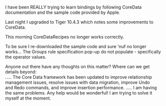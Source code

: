 I have been REALLY trying to learn bindings by following CoreData documentation and the sample code provided by Apple.

Last night I upgraded to Tiger 10.4.3 which notes some improvements to CoreData.

This morning CoreDataRecipes no longer works correctly.

To be sure I re-downloaded the sample code and sure 'nuf no longer works...
The Groups rule specification pop-up do not populate - specifically the operator values.

Anyone out there have any thoughts on this matter?
Where can we get details beyond:   
.....
The Core Data framework has been updated to improve relationship  
management issues, resolve issues with data migration, improve Undo  
and Redo commands, and improve insertion performance.
.....
I am having the same problems.  Any help would be wonderful!  I am trying to solve it myself at the moment.
